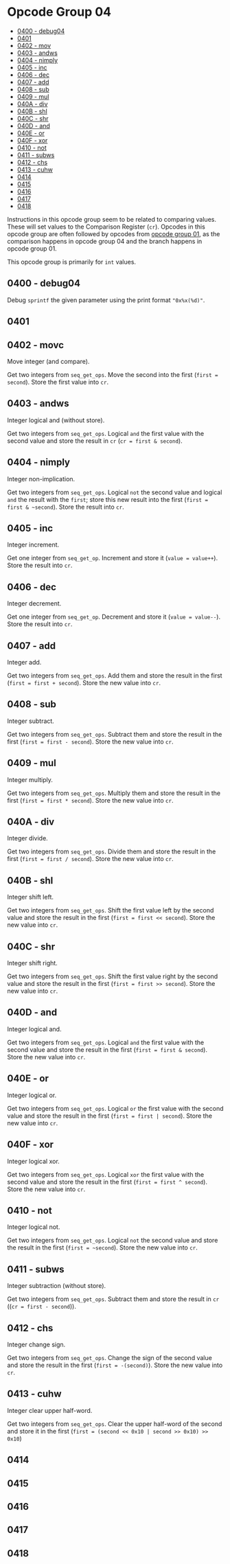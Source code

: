 # Opcode Group 04

- [0400 - debug04](#0400---debug04)
- [0401](#0401)
- [0402 - mov](#0402---mov)
- [0403 - andws](#0403---andws)
- [0404 - nimply](#0404---nimply)
- [0405 - inc](#0405---inc)
- [0406 - dec](#0406---dec)
- [0407 - add](#0407---add)
- [0408 - sub](#0408---sub)
- [0409 - mul](#0409---mul)
- [040A - div](#040A---div)
- [040B - shl](#040B---shl)
- [040C - shr](#040C---shr)
- [040D - and](#040D---and)
- [040E - or](#040E---or)
- [040F - xor](#040F---xor)
- [0410 - not](#0410---not)
- [0411 - subws](#0411---subws)
- [0412 - chs](#0412---chs)
- [0413 - cuhw](#0413---cuhw)
- [0414](#0414)
- [0415](#0415)
- [0416](#0416)
- [0417](#0417)
- [0418](#0418)

Instructions in this opcode group seem to be related to comparing values. These will set values to the Comparison Register (`cr`). Opcodes in this opcode group are often followed by opcodes from [opcode group 01](01.md), as the comparison happens in opcode group 04 and the branch happens in opcode group 01.

This opcode group is primarily for `int` values.

## 0400 - debug04

Debug `sprintf` the given parameter using the print format `"0x%x(%d)"`.

## 0401

## 0402 - movc

Move integer (and compare).

Get two integers from `seq_get_ops`. Move the second into the first (`first = second`). Store the first value into `cr`.

## 0403 - andws

Integer logical and (without store).

Get two integers from `seq_get_ops`. Logical `and` the first value with the second value and store the result in `cr` (`cr = first & second`).

## 0404 - nimply

Integer non-implication.

Get two integers from `seq_get_ops`. Logical `not` the second value and logical `and` the result with the `first`; store this new result into the first (`first = first & ~second`). Store the result into `cr`.

## 0405 - inc

Integer increment.

Get one integer from `seq_get_op`. Increment and store it (`value = value++`). Store the result into `cr`.

## 0406 - dec

Integer decrement.

Get one integer from `seq_get_op`. Decrement and store it (`value = value--`). Store the result into `cr`.

## 0407 - add

Integer add.

Get two integers from `seq_get_ops`. Add them and store the result in the first (`first = first + second`). Store the new value into `cr`.

## 0408 - sub

Integer subtract.

Get two integers from `seq_get_ops`. Subtract them and store the result in the first (`first = first - second`). Store the new value into `cr`.

## 0409 - mul

Integer multiply.

Get two integers from `seq_get_ops`. Multiply them and store the result in the first (`first = first * second`). Store the new value into `cr`.

## 040A - div

Integer divide.

Get two integers from `seq_get_ops`. Divide them and store the result in the first (`first = first / second`). Store the new value into `cr`.

## 040B - shl

Integer shift left.

Get two integers from `seq_get_ops`. Shift the first value left by the second value and store the result in the first (`first = first << second`). Store the new value into `cr`.

## 040C - shr

Integer shift right.

Get two integers from `seq_get_ops`. Shift the first value right by the second value and store the result in the first (`first = first >> second`). Store the new value into `cr`.

## 040D - and

Integer logical and.

Get two integers from `seq_get_ops`. Logical `and` the first value with the second value and store the result in the first (`first = first & second`). Store the new value into `cr`.

## 040E - or

Integer logical or.

Get two integers from `seq_get_ops`. Logical `or` the first value with the second value and store the result in the first (`first = first | second`). Store the new value into `cr`.

## 040F - xor

Integer logical xor.

Get two integers from `seq_get_ops`. Logical `xor` the first value with the second value and store the result in the first (`first = first ^ second`). Store the new value into `cr`.

## 0410 - not

Integer logical not.

Get two integers from `seq_get_ops`. Logical `not` the second value and store the result in the first (`first = ~second`). Store the new value into `cr`.

## 0411 - subws

Integer subtraction (without store).

Get two integers from `seq_get_ops`. Subtract them and store the result in `cr` ((`cr = first - second`)).

## 0412 - chs

Integer change sign.

Get two integers from `seq_get_ops`. Change the sign of the second value and store the result in the first (`first = -(second)`). Store the new value into `cr`.

## 0413 - cuhw

Integer clear upper half-word.

Get two integers from `seq_get_ops`. Clear the upper half-word of the second and store it in the first (`first = (second << 0x10 | second >> 0x10) >> 0x10`)

## 0414

## 0415

## 0416

## 0417

## 0418
